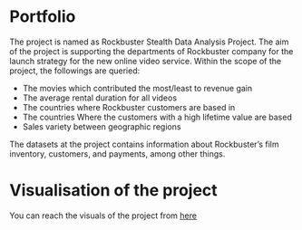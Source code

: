# Portfolio
The project is named as Rockbuster Stealth Data Analysis Project.
The aim of the project is supporting the departments of Rockbuster company for the launch strategy for the new online video service. 
Within the scope of the project, the followings are queried:
- The movies which contributed the most/least to revenue gain
- The average rental duration for all videos
- The countries where Rockbuster customers are based in
- The countries Where the customers with a high lifetime value are based
- Sales variety between geographic regions

The datasets at the project contains information about Rockbuster’s film inventory, customers, and payments, among other things.

# Visualisation of the project
You can reach the visuals of the project from [here](https://public.tableau.com/app/profile/ekin.kara.g.nay/viz/RockbusterDataAnalysisProject/Story1)
